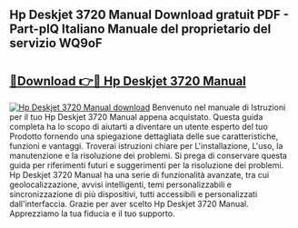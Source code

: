 ## Hp Deskjet 3720 Manual Download gratuit PDF - Part-pIQ Italiano Manuale del proprietario del servizio WQ9oF

# <h2><a href="http://dfc0dla.blite.top/?on=Hp+Deskjet+3720+Manual">🔗Download 👉🔴 Hp Deskjet 3720 Manual</a></h2>

[![Hp Deskjet 3720 Manual download](https://i.imgur.com/lujVjoI.png)](http://dfc0dla.blite.top/?on=Hp+Deskjet+3720+Manual)
Benvenuto nel manuale di Istruzioni per il tuo Hp Deskjet 3720 Manual appena acquistato. Questa guida completa ha lo scopo di aiutarti a diventare un utente esperto del tuo Prodotto fornendo una spiegazione dettagliata delle sue caratteristiche, funzioni e vantaggi. Troverai istruzioni chiare per L'installazione, L'uso, la manutenzione e la risoluzione dei problemi. Si prega di conservare questa guida per riferimenti futuri e suggerimenti per la risoluzione dei problemi. Hp Deskjet 3720 Manual ha una serie di funzionalità avanzate, tra cui geolocalizzazione, avvisi intelligenti, temi personalizzabili e sincronizzazione di più dispositivi, tutti accessibili e personalizzati dall'interfaccia. Grazie per aver scelto Hp Deskjet 3720 Manual. Apprezziamo la tua fiducia e il tuo supporto.
